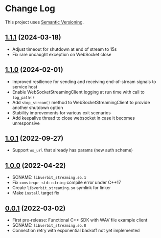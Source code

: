 # Change Log

This project uses [Semantic Versioning](http://semver.org/).

## [1.1.1](https://github.com/verbit-ai/verbit-streaming-cpp-sdk/releases/tag/v1.1.1) (2024-03-18)

- Adjust timeout for shutdown at end of stream to 15s
- Fix rare uncaught exception on WebSocket close

## [1.1.0](https://github.com/verbit-ai/verbit-streaming-cpp-sdk/releases/tag/v1.1.0) (2024-02-01)

- Improved resilience for sending and receiving end-of-stream signals to service host
- Enable WebSocketStreamingClient logging at run time with call to `log_path()`
- Add `stop_stream()` method to WebSocketStreamingClient to provide another shutdown option
- Stability improvements for various exit scenarios
- Add keepalive thread to close websocket in case it becomes unresponsive

## [1.0.1](https://github.com/verbit-ai/verbit-streaming-cpp-sdk/releases/tag/v1.0.1) (2022-09-27)

- Support `ws_url` that already has params (new auth scheme)

## [1.0.0](https://github.com/verbit-ai/verbit-streaming-cpp-sdk/releases/tag/v1.0.0) (2022-04-22)

- SONAME: `libverbit_streaming.so.1`
- Fix `constexpr std::string` compile error under C++17
- Create `libverbit_streaming.so` symlink for linker
- Make `install` target fix

## [0.0.1](https://github.com/verbit-ai/verbit-streaming-cpp-sdk/releases/tag/v0.0.1) (2022-03-02)

- First pre-release: Functional C++ SDK with WAV file example client
- SONAME: `libverbit_streaming.so.0`
- Connection retry with exponential backoff not yet implemented
